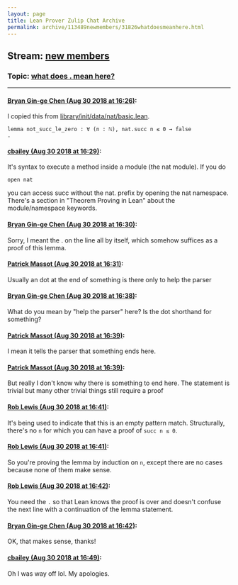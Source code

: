 ```yaml
---
layout: page
title: Lean Prover Zulip Chat Archive 
permalink: archive/113489newmembers/31826whatdoesmeanhere.html
---
```


## Stream: [new members](index.html)
### Topic: [what does . mean here?](31826whatdoesmeanhere.html)

---

#### [Bryan Gin-ge Chen (Aug 30 2018 at 16:26)](https://leanprover.zulipchat.com/#narrow/stream/113489-new%20members/topic/what%20does%20.%20mean%20here%3F/near/133063613):
I copied this from [library/init/data/nat/basic.lean](https://github.com/leanprover/lean/blob/master/library/init/data/nat/basic.lean#L84).
```lean
lemma not_succ_le_zero : ∀ (n : ℕ), nat.succ n ≤ 0 → false 
.
```

#### [cbailey (Aug 30 2018 at 16:29)](https://leanprover.zulipchat.com/#narrow/stream/113489-new%20members/topic/what%20does%20.%20mean%20here%3F/near/133063790):
It's syntax to execute a method inside a module (the nat module). If you do 
```lean
open nat
```
you can access succ without the nat. prefix by opening the nat namespace. There's a section in "Theorem Proving in Lean" about the module/namespace keywords.

#### [Bryan Gin-ge Chen (Aug 30 2018 at 16:30)](https://leanprover.zulipchat.com/#narrow/stream/113489-new%20members/topic/what%20does%20.%20mean%20here%3F/near/133063859):
Sorry, I meant the . on the line all by itself, which somehow suffices as a proof of this lemma.

#### [Patrick Massot (Aug 30 2018 at 16:31)](https://leanprover.zulipchat.com/#narrow/stream/113489-new%20members/topic/what%20does%20.%20mean%20here%3F/near/133063917):
Usually an dot at the end of something is there only to help the parser

#### [Bryan Gin-ge Chen (Aug 30 2018 at 16:38)](https://leanprover.zulipchat.com/#narrow/stream/113489-new%20members/topic/what%20does%20.%20mean%20here%3F/near/133064379):
What do you mean by "help the parser" here? Is the dot shorthand for something?

#### [Patrick Massot (Aug 30 2018 at 16:39)](https://leanprover.zulipchat.com/#narrow/stream/113489-new%20members/topic/what%20does%20.%20mean%20here%3F/near/133064406):
I mean it tells the parser that something ends here.

#### [Patrick Massot (Aug 30 2018 at 16:39)](https://leanprover.zulipchat.com/#narrow/stream/113489-new%20members/topic/what%20does%20.%20mean%20here%3F/near/133064419):
But really I don't know why there is something to end here. The statement is trivial but many other trivial things still require a proof

#### [Rob Lewis (Aug 30 2018 at 16:41)](https://leanprover.zulipchat.com/#narrow/stream/113489-new%20members/topic/what%20does%20.%20mean%20here%3F/near/133064512):
It's being used to indicate that this is an empty pattern match. Structurally, there's no `n` for which you can have a proof of `succ n ≤ 0`.

#### [Rob Lewis (Aug 30 2018 at 16:41)](https://leanprover.zulipchat.com/#narrow/stream/113489-new%20members/topic/what%20does%20.%20mean%20here%3F/near/133064535):
So you're proving the lemma by induction on `n`, except there are no cases because none of them make sense.

#### [Rob Lewis (Aug 30 2018 at 16:42)](https://leanprover.zulipchat.com/#narrow/stream/113489-new%20members/topic/what%20does%20.%20mean%20here%3F/near/133064601):
You need the `.` so that Lean knows the proof is over and doesn't confuse the next line with a continuation of the lemma statement.

#### [Bryan Gin-ge Chen (Aug 30 2018 at 16:42)](https://leanprover.zulipchat.com/#narrow/stream/113489-new%20members/topic/what%20does%20.%20mean%20here%3F/near/133064617):
OK, that makes sense, thanks!

#### [cbailey (Aug 30 2018 at 16:49)](https://leanprover.zulipchat.com/#narrow/stream/113489-new%20members/topic/what%20does%20.%20mean%20here%3F/near/133064965):
Oh I was way off lol. My apologies.

